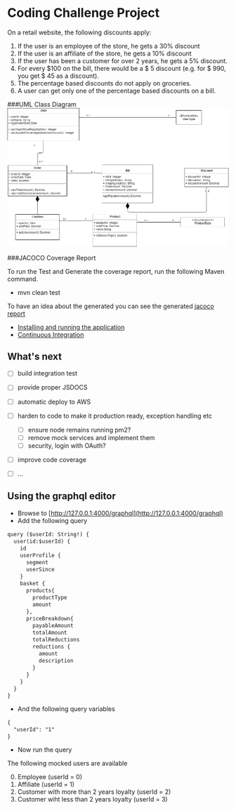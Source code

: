 # Coding Challenge Project 



On a retail website, the following discounts apply:
1. If the user is an employee of the store, he gets a 30% discount
2. If the user is an affiliate of the store, he gets a 10% discount
3. If the user has been a customer for over 2 years, he gets a 5% discount.
4. For every $100 on the bill, there would be a $ 5 discount (e.g. for $ 990, you get $ 45 as a discount).
5. The percentage based discounts do not apply on groceries.
6. A user can get only one of the percentage based discounts on a bill.

###UML Class Diagram
![UML-CLASS-DIAGRAM](./docs/img/class_diagram.png)

###JACOCO Coverage Report 

To run the Test and Generate the coverage report, run the following Maven command. 
* mvn clean test

To have an idea about the generated you can see the generated  [jacoco report](./docs/jacoco/index.html) 

* [Installing and running the application](./docs/install.md)
* [Continuous Integration](./docs/ci-cd.md)

## What's next

* [ ] build integration test
* [ ] provide proper JSDOCS
* [ ] automatic deploy to AWS
* [ ] harden to code to make it production ready, exception handling etc 
  * [ ] ensure node remains running pm2?
  * [ ] remove mock services and implement them
  * [ ] security, login with OAuth?
* [ ] improve code coverage
* [ ] ...


## Using the graphql editor

* Browse to [http://127.0.0.1:4000/graphql](http://127.0.0.1:4000/graphql)
* Add the following query

```
query ($userId: String!) {
  user(id:$userId) {
    id
    userProfile {
      segment
      userSince
    }
    basket {
      products{
        productType
        amount
      },
      priceBreakdown{
        payableAmount
        totalAmount
        totalReductions
        reductions {
          amount
          description
        }
      }
    }
  }
}
```

* And the following query variables

```
{
  "userId": "1"
}
```

* Now run the query

The following mocked users are available

0. Employee (userId = 0)
1. Affiliate (userId = 1)
2. Customer with more than 2 years loyalty (userId = 2)
3. Customer wiht less than 2 years loyalty (userId = 3)